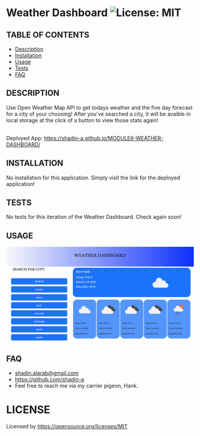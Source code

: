 
  # Weather Dashboard ![License: MIT](https://img.shields.io/badge/License-MIT-yellow.svg)

  ## TABLE OF CONTENTS
  * [Description](#description)
  * [Installation](#installation)
  * [Usage](#usage)
  * [Tests](#tests)
  * [FAQ](#faq)


  ## DESCRIPTION
  Use Open Weather Map API to get todays weather and the five day forecast for a city of your choosing! After you've searched a city, it will be avaible in local storage at the click of a button to view those stats again!

  </br> Deployed App: https://shadin-a.github.io/MODULE6-WEATHER-DASHBOARD/

  ## INSTALLATION
 No installation for this application. Simply visit the link for the deployed application!

  ## TESTS
No tests for this iteration of the Weather Dashboard. Check again soon!

  ## USAGE
  ![App in Use](assets/images/weatherappScreenshot.png)

  ## FAQ
  * shadin.alarab@gmail.com
  * https://github.com/shadin-a
  * Feel free to reach me via my carrier pigeon, Hank.

  # LICENSE
  
  Licensed by https://opensource.org/licenses/MIT